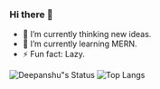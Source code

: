 ### Hi there 👋

- 🔭 I’m currently thinking new ideas.        
- 🌱 I’m currently learning MERN.
- ⚡ Fun fact: Lazy.

![Deepanshu"s Status](https://github-readme-stats.vercel.app/api?username=devblin&show_icons=true&hide_border=false)
![Top Langs](https://github-readme-stats.vercel.app/api/top-langs/?username=devblin&hide_border=false)
